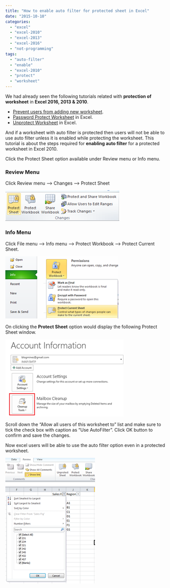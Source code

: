 ```yaml
---
title: "How to enable auto filter for protected sheet in Excel"
date: "2015-10-10"
categories: 
  - "excel"
  - "excel-2010"
  - "excel-2013"
  - "excel-2016"
  - "not-programming"
tags: 
  - "auto-filter"
  - "enable"
  - "excel-2010"
  - "protect"
  - "worksheet"
---
```


We had already seen the following tutorials related with **protection of worksheet** in **Excel 2016, 2013 & 2010**.

- [Prevent users from adding new worksheet](http://blogmines.com/blog/2011/01/27/how-to-prevent-users-from-adding-new-worksheet-in-excel-2010/).
- [Password Protect Worksheet](http://blogmines.com/blog/2010/09/07/how-to-password-protect-a-excel-2010-worksheet/) in Excel.
- [Unprotect Worksheet](http://blogmines.com/blog/2011/08/26/how-to-unprotect-a-sheet-in-excel-2010/) in Excel.

And if a worksheet with auto filter is protected then users will not be able to use auto filter unless it is enabled while protecting the worksheet. This tutorial is about the steps required for **enabling auto filter** for a protected worksheet in Excel 2010.

Click the Protect Sheet option available under Review menu or Info menu.

### Review Menu

Click Review menu –> Changes –> Protect Sheet

[![Review menu - Protect Sheet](/assets/images/3_image_thumb16.png "Review menu - Protect Sheet")](http://blogmines.com/blog/wp-content/uploads/2012/01/image16.png)

### Info Menu

Click File menu –> Info menu –> Protect Workbook –> Protect Current Sheet.

[![Info Menu - Protect Sheet](/assets/images/2_image_thumb17.png "Info Menu - Protect Sheet")](http://blogmines.com/blog/wp-content/uploads/2012/01/image17.png)

On clicking the **Protect Sheet** option would display the following Protect Sheet window.

[![Protect Sheet Excel 2010](/assets/images/1_image_thumb18.png "Protect Sheet Excel 2010")](http://blogmines.com/blog/wp-content/uploads/2012/01/image18.png)

Scroll down the “Allow all users of this worksheet to” list and make sure to tick the check box with caption as “Use AutoFilter”. Click OK button to confirm and save the changes.

Now excel users will be able to use the auto filter option even in a protected worksheet.

[![Protected Sheet with auto filter](/assets/images/1_image_thumb19.png "Protected Sheet with auto filter")](http://blogmines.com/blog/wp-content/uploads/2012/01/image19.png)
